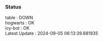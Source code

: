 ### Status


table : DOWN  
hogwarts : OK  
icy-bot : OK  
Latest Update : 2024-09-05 06:13:39.881935
